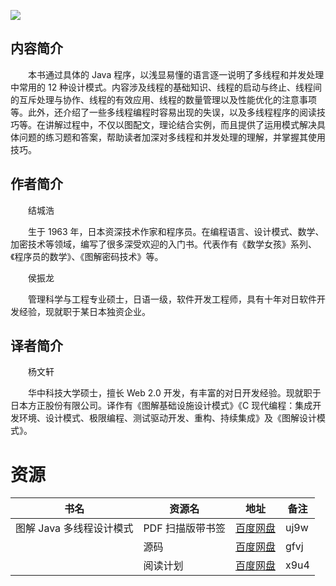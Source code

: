 ![](http://img3m9.ddimg.cn/10/32/25153039-1_u_5.jpg)

## 内容简介

　　本书通过具体的 Java 程序，以浅显易懂的语言逐一说明了多线程和并发处理中常用的 12 种设计模式。内容涉及线程的基础知识、线程的启动与终止、线程间的互斥处理与协作、线程的有效应用、线程的数量管理以及性能优化的注意事项等。此外，还介绍了一些多线程编程时容易出现的失误，以及多线程程序的阅读技巧等。在讲解过程中，不仅以图配文，理论结合实例，而且提供了运用模式解决具体问题的练习题和答案，帮助读者加深对多线程和并发处理的理解，并掌握其使用技巧。

## 作者简介

　　结城浩

　　生于 1963 年，日本资深技术作家和程序员。在编程语言、设计模式、数学、加密技术等领域，编写了很多深受欢迎的入门书。代表作有《数学女孩》系列、《程序员的数学》、《图解密码技术》等。

　　侯振龙

　　管理科学与工程专业硕士，日语一级，软件开发工程师，具有十年对日软件开发经验，现就职于某日本独资企业。

## 译者简介

　　杨文轩

　　华中科技大学硕士，擅长 Web 2.0 开发，有丰富的对日开发经验。现就职于日本方正股份有限公司。译作有《图解基础设施设计模式》《C 现代编程：集成开发环境、设计模式、极限编程、测试驱动开发、重构、持续集成》及《图解设计模式》。

# 资源

|书名|资源名|地址|备注|
|---|---|---|---|
|图解 Java 多线程设计模式|PDF 扫描版带书签|[百度网盘](https://pan.baidu.com/s/1IU_z7rMJ8hZdPDRu6V7lEw)|uj9w|
||源码|[百度网盘](https://pan.baidu.com/s/1j6mtAeh_NDF9eGK3LG4JwQ)|gfvj|
||阅读计划|[百度网盘](https://pan.baidu.com/s/1JiFdwZO5-W9tZm2TLyW1kg)|x9u4|
